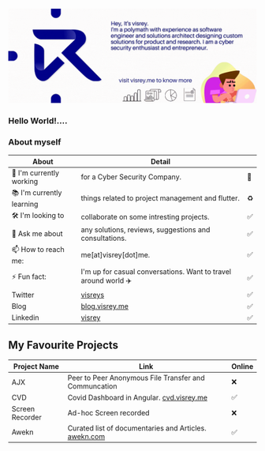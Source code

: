 <p align="center"><a href="https://visrey.me" target="_blank" rel="noopener noreferrer"><img src="https://github.com/visrey/visrey/raw/master/visrey.gif" alt="re-frame logo"></a></p>

### Hello World!....
### About myself
| About | Detail |  |
| ------ | ------ | ------ |
|🔐 I'm currently working| for a Cyber Security Company. |:trident:|
|📚 I'm currently learning| things related to project management and flutter. |:recycle:|
|🛠️ I'm looking to| collaborate on some intresting projects. |:white_check_mark:|
|💬 Ask me about| any solutions, reviews, suggestions and consultations. |:white_check_mark:|
|📫 How to reach me:| me[at]visrey[dot]me.|:white_check_mark:|
|⚡ Fun fact:| I'm up for casual conversations. Want to travel around world :airplane:|:white_check_mark:|
|Twitter|[visreys](https://twitter.com/visreys)|:white_check_mark:|
|Blog|[blog.visrey.me](https://blog.visrey.me)|:white_check_mark:|
|Linkedin|[visrey](https://www.linkedin.com/in/visrey/)|:white_check_mark:|


## My Favourite Projects
| Project Name | Link |Online|
| ------ | ------ | ------ |
|AJX|Peer to Peer Anonymous File Transfer and Communcation|:x:|
|CVD|Covid Dashboard in Angular. [cvd.visrey.me](https://cvd.visrey.me)|:white_check_mark:|
|Screen Recorder|Ad-hoc Screen recorded|:x:|
|Awekn|Curated list of documentaries and Articles. [awekn.com](https://awekn.com)|:white_check_mark:|

<!--
**visrey/visrey** is a ✨ _special_ ✨ repository because its `README.md` (this file) appears on your GitHub profile.

Here are some ideas to get you started:

- 🔭 I’m currently working on ...
- 🌱 I’m currently learning ...
- 👯 I’m looking to collaborate on ...
- 🤔 I’m looking for help with ...
- 💬 Ask me about ...
- 📫 How to reach me: ...
- 😄 Pronouns: ...
- ⚡ Fun fact: ...
<p align="center"><a href="https://visrey.me" target="_blank" rel="noopener noreferrer"><img src="https://visrey.me/show.png" alt="re-frame logo"></a></p>
-->

